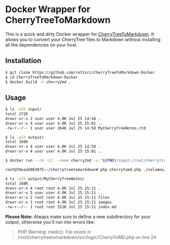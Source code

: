 # Docker Wrapper for CherryTreeToMarkdown

This is a quick and dirty Docker wrapper for [CherryTreeToMarkdown](https://gitlab.com/kibley/cherrytreetomarkdown).
It allows you to convert your CherryTree files to Markdown without installing all the dependencies on your host.

## Installation

~~~ bash
$ git clone https://github.com/ret2src/CherryTreeToMarkdown-Docker
$ cd CherryTreeToMarkdown-Docker
$ docker build -t cherry2md .
~~~

## Usage

~~~ bash
$ ls -alh input/
total 272K
drwxr-xr-x 2 user user 4.0K Jul 25 14:58 .
drwxr-xr-x 4 user user 4.0K Jul 25 15:01 ..
-rw-r--r-- 1 user user 264K Jul 25 14:58 MyCherryTreeNotes.ctd

$ ls -alh output/
total 168K
drwxr-xr-x 4 user user 4.0K Jul 25 14:58 .
drwxr-xr-x 4 user user 4.0K Jul 25 15:01 ..

$ docker run --rm -it --name cherry2md -v "${PWD}/input:/root/cherrytreetomarkdown/volumes/input" -v "${PWD}/output:/root/cherrytreetomarkdown/volumes/output" cherry2md

root@76eaa5863875:~/cherrytreetomarkdown# php cherrytomd.php ./volumes/input/MyCherryTreeNotes.ctd ./volumes/output/MyCherryTreeNotes/

$ ls -alh output/MyCherryTreeNotes/
total 168K
drwxr-xr-x 4 root root 4.0K Jul 25 15:11 .
drwxr-xr-x 5 user user 4.0K Jul 25 15:11 ..
drwxr-xr-x 2 root root 4.0K Jul 25 15:11 files
drwxr-xr-x 2 root root 4.0K Jul 25 15:11 images
-rw-r--r-- 1 root root 151K Jul 25 15:11 index.md
~~~

**Please Note:** Always make sure to define a new subdirectory for your output, otherwise you'll run into errors like:

> PHP Warning:  mkdir(): File exists in /root/cherrytreetomarkdown/src/logic/CherryToMD.php on line 24
